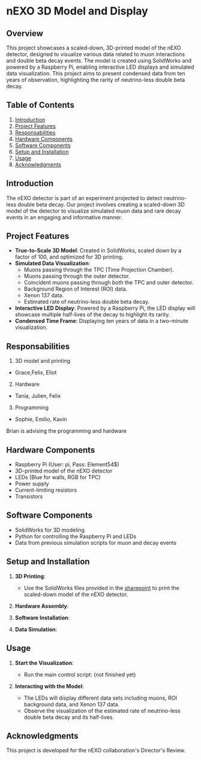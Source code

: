 # nEXO 3D Model and Display

## Overview

This project showcases a scaled-down, 3D-printed model of the nEXO detector, designed to visualize various data related to muon interactions and double beta decay events. The model is created using SolidWorks and powered by a Raspberry Pi, enabling interactive LED displays and simulated data visualization. This project aims to present condensed data from ten years of observation, highlighting the rarity of neutrino-less double beta decay.

## Table of Contents

1. [Introduction](#introduction)
2. [Project Features](#project-features)
3. [Responsabilities](#responsabilities)
4. [Hardware Components](#hardware-components)
5. [Software Components](#software-components)
6. [Setup and Installation](#setup-and-installation)
7. [Usage](#usage)
8. [Acknowledgments](#acknowledgments)

## Introduction

The nEXO detector is part of an experiment projected to detect neutrino-less double beta decay. Our project involves creating a scaled-down 3D model of the detector to visualize simulated muon data and rare decay events in an engaging and informative manner.

## Project Features

- **True-to-Scale 3D Model**: Created in SolidWorks, scaled down by a factor of 100, and optimized for 3D printing.
- **Simulated Data Visualization**:
  - Muons passing through the TPC (Time Projection Chamber).
  - Muons passing through the outer detector.
  - Coincident muons passing through both the TPC and outer detector.
  - Background Region of Interest (ROI) data.
  - Xenon 137 data.
  - Estimated rate of neutrino-less double beta decay.
- **Interactive LED Display**: Powered by a Raspberry Pi, the LED display will showcase multiple half-lives of the decay to highlight its rarity.
- **Condensed Time Frame**: Displaying ten years of data in a two-minute visualization.

## Responsabilities

1. 3D model and printing
- Grace,Felix, Eliot
2. Hardware
- Tania, Julien, Felix 
3. Programming
- Sophie, Emilio, Kavin

Brian is advising the programming and hardware

## Hardware Components

- Raspberry Pi (User: pi,  Pass: Element54$)
- 3D-printed model of the nEXO detector
- LEDs (Blue for walls, RGB for TPC)
- Power supply
- Current-limiting resistors
- Transistors

## Software Components

- SolidWorks for 3D modeling
- Python for controlling the Raspberry Pi and LEDs
- Data from previous simulation scripts for muon and decay events

## Setup and Installation

1. **3D Printing**:
   - Use the SolidWorks files provided in the [sharepoint](https://mcgill.sharepoint.com/:f:/s/BrunnerNeutrinoLabModels_Group/EvGFXZofQUZPt6qD_oMlr6YBIfcuM76ZlL9AQwnTyHu-Tg?e=94aHd1) to print the scaled-down model of the nEXO detector.
   
2. **Hardware Assembly**:


3. **Software Installation**:


4. **Data Simulation**:

## Usage

1. **Start the Visualization**:
   - Run the main control script: (not finished yet)

2. **Interacting with the Model**:
   - The LEDs will display different data sets including muons, ROI background data, and Xenon 137 data.
   - Observe the visualization of the estimated rate of neutrino-less double beta decay and its half-lives.

## Acknowledgments

This project is developed for the nEXO collaboration's Director's Review.
